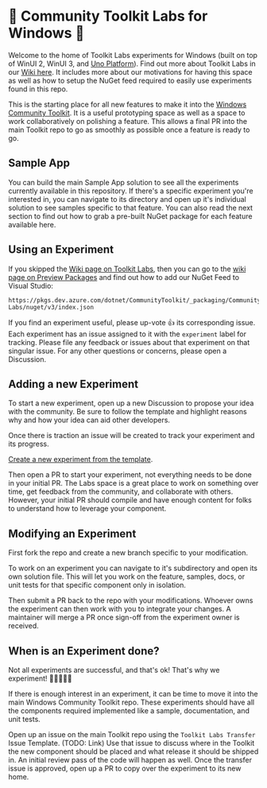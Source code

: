 
# 🧪 Community Toolkit Labs for Windows 🧪

Welcome to the home of Toolkit Labs experiments for Windows (built on top of WinUI 2, WinUI 3, and [Uno Platform](https://platform.uno)). Find out more about Toolkit Labs in our [Wiki here](https://aka.ms/toolkit/wiki/labs). It includes more about our motivations for having this space as well as how to setup the NuGet feed required to easily use experiments found in this repo.

This is the starting place for all new features to make it into the [Windows Community Toolkit](https://aka.ms/wct). It is a useful prototyping space as well as a space to work collaboratively on polishing a feature. This allows a final PR into the main Toolkit repo to go as smoothly as possible once a feature is ready to go.

## Sample App

You can build the main Sample App solution to see all the experiments currently available in this repository. If there's a specific experiment you're interested in, you can navigate to its directory and open up it's individual solution to see samples specific to that feature. You can also read the next section to find out how to grab a pre-built NuGet package for each feature available here.

## Using an Experiment

If you skipped the [Wiki page on Toolkit Labs](https://aka.ms/toolkit/wiki/labs), then you can go to the [wiki page on Preview Packages](https://aka.ms/toolkit/wiki/previewpackages) and find out how to add our NuGet Feed to Visual Studio:

```
https://pkgs.dev.azure.com/dotnet/CommunityToolkit/_packaging/CommunityToolkit-Labs/nuget/v3/index.json
```

If you find an experiment useful, please up-vote 👍 its corresponding issue. Each experiment has an issue assigned to it with the `experiment` label for tracking. Please file any feedback or issues about that experiment on that singular issue. For any other questions or concerns, please open a Discussion.

## Adding a new Experiment

To start a new experiment, open up a new Discussion to propose your idea with the community. Be sure to follow the template and highlight reasons why and how your idea can aid other developers.

Once there is traction an issue will be created to track your experiment and its progress.

[Create a new experiment from the template](https://github.com/CommunityToolkit/Labs-Windows/edit/main/template/).

Then open a PR to start your experiment, not everything needs to be done in your initial PR. The Labs space is a great place to work on something over time, get feedback from the community, and collaborate with others. However, your initial PR should compile and have enough content for folks to understand how to leverage your component.

## Modifying an Experiment

First fork the repo and create a new branch specific to your modification.

To work on an experiment you can navigate to it's subdirectory and open its own solution file. This will let you work on the feature, samples, docs, or unit tests for that specific component only in isolation.

Then submit a PR back to the repo with your modifications. Whoever owns the experiment can then work with you to integrate your changes. A maintainer will merge a PR once sign-off from the experiment owner is received.

## When is an Experiment done?

Not all experiments are successful, and that's ok! That's why we experiment! 👨‍🔬🔬👩‍🔬

If there is enough interest in an experiment, it can be time to move it into the main Windows Community Toolkit repo. These experiments should have all the components required implemented like a sample, documentation, and unit tests.

Open up an issue on the main Toolkit repo using the `Toolkit Labs Transfer` Issue Template. (TODO: Link) Use that issue to discuss where in the Toolkit the new component should be placed and what release it should be shipped in. An initial review pass of the code will happen as well. Once the transfer issue is approved, open up a PR to copy over the experiment to its new home.
